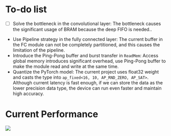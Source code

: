 # To-do list
- [ ] Solve the bottleneck in the convolutional layer: The bottleneck causes the significant usage of BRAM because the deep FIFO is needed..
- Use Pipeline strategy in the fully connected layer: The current buffer in the FC module can not be completely partitioned, and this causes the limitation of the pipeline.
- Introduce the Ping-Pong buffer and burst transfer in `ReadMem`: Access global memory introduces significant overhead, use Ping-Pong buffer to make the module read and write at the same time.
- Quantize the PyTorch model: The current project uses float32 weight and casts the type into `ap_fixed<16, 10, AP_RND_ZERO, AP_SAT>`. Although current latency is fast enough, if we can store the data as the lower precision data type, the device can run even faster and maintain high accuracy.

# Current Performance

![](https://i.imgur.com/jTsfJki.png)
